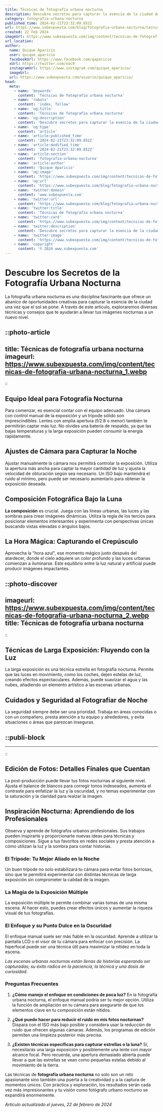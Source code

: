 ```yaml
---
title: Técnicas de fotografía urbana nocturna
description: Descubre secretos para capturar la esencia de la ciudad de noche con nuestras técnicas de fotografía urbana nocturna. ¡Ilumina tu arte!
category: fotografia-urbana-nocturna
published_time: 2024-02-21T23:32:09.852Z
url: https://www.subexpuesta.com/blog/fotografia-urbana-nocturna/tecnicas-de-fotografia-urbana-nocturna
created: 22 Feb 2024
imageUrl: https://www.subexpuesta.com/img/content/tecnicas-de-fotografia-urbana-nocturna_1.webp
url_location:
author:
  name: Quique Aparicio
  user: quique_aparicio
  facebookUrl: https://www.facebook.com/qaparicio
  xUrl: https://twitter.com/eac9
  instagramUrl: https://www.instagram.com/quique_aparicio/
  imageUrl: 
  url: https://www.subexpuesta.com/usuario/quique_aparicio/
head:
  meta:
    - name: 'keywords'
      content: 'Técnicas de fotografía urbana nocturna'
    - name: 'robots'
      content: 'index, follow'
    - name: 'og:title'
      content: 'Técnicas de fotografía urbana nocturna'
    - name: 'og:description'
      content: 'Descubre secretos para capturar la esencia de la ciudad de noche con nuestras técnicas de fotografía urbana nocturna. ¡Ilumina tu arte!'
    - name: 'og:type'
      content: 'article'
    - name: 'article:published_time'
      content: '2024-02-21T23:32:09.852Z'
    - name: 'article:modified_time'
      content: '2024-02-21T23:32:09.852Z'
    - name: 'article:section'
      content: 'fotografia-urbana-nocturna'
    - name: 'article:author'
      content: 'Quique Aparicio'
    - name: 'og:image'
      content: 'https://www.subexpuesta.com/img/content/tecnicas-de-fotografia-urbana-nocturna_1.webp'
    - name: 'og:url'
      content: 'https://www.subexpuesta.com/blog/fotografia-urbana-nocturna/tecnicas-de-fotografia-urbana-nocturna'
    - name: 'twitter:domain'
      content: 'www.subexpuesta.com'
    - name: 'twitter:url'
      content: 'https://www.subexpuesta.com/blog/fotografia-urbana-nocturna/tecnicas-de-fotografia-urbana-nocturna'
    - name: 'twitter:title'
      content: 'Técnicas de fotografía urbana nocturna'
    - name: 'twitter:card'
      content: 'https://www.subexpuesta.com/img/content/tecnicas-de-fotografia-urbana-nocturna_1.webp'
    - name: 'twitter:description'
      content: 'Descubre secretos para capturar la esencia de la ciudad de noche con nuestras técnicas de fotografía urbana nocturna. ¡Ilumina tu arte!'
    - name: 'twitter:image'
      content: 'https://www.subexpuesta.com/img/content/tecnicas-de-fotografia-urbana-nocturna_1.webp'
    - name: 'copyright'
      content: '© 2024 www.subexpuesta.com'
---
```

# Descubre los Secretos de la Fotografía Urbana Nocturna

La fotografía urbana nocturna es una disciplina fascinante que ofrece un abanico de oportunidades creativas para capturar la esencia de la ciudad una vez que el sol se pone. A través de este artículo, exploraremos diversas técnicas y consejos que te ayudarán a llevar tus imágenes nocturnas a un nuevo nivel.


::photo-article
---
title: Técnicas de fotografía urbana nocturna
imageurl: https://www.subexpuesta.com/img/content/tecnicas-de-fotografia-urbana-nocturna_1.webp
---
::


## Equipo Ideal para Fotografía Nocturna

Para comenzar, es esencial contar con el equipo adecuado. Una cámara con control manual de la exposición y un trípode sólido son imprescindibles. Lentes con amplia apertura (f/2.8 o menor) también te permitirán captar más luz. No olvides una batería de respaldo, ya que las bajas temperaturas y la larga exposición pueden consumir la energía rápidamente.

## Ajustes de Cámara para Capturar la Noche

Ajustar manualmente la cámara nos permitirá controlar la exposición. Utiliza la apertura más ancha para captar la mayor cantidad de luz y ajusta la velocidad de obturación según sea necesario. Un ISO bajo mantendrá el ruido al mínimo, pero puede ser necesario aumentarlo para obtener la exposición deseada.

## Composición Fotográfica Bajo la Luna

**La composición** es crucial. Juega con las líneas urbanas, las luces y las sombras para crear imágenes dinámicas. Utiliza la regla de los tercios para posicionar elementos interesantes y experimenta con perspectivas únicas buscando vistas elevadas o ángulos bajos.

## La Hora Mágica: Capturando el Crepúsculo

Aprovecha la "hora azul", ese momento mágico justo después del atardecer, donde el cielo adquiere un color profundo y las luces urbanas comienzan a iluminarse. Este equilibrio entre la luz natural y artificial puede producir imágenes impactantes.


::photo-discover
---
imageurl: https://www.subexpuesta.com/img/content/tecnicas-de-fotografia-urbana-nocturna_2.webp
title: Técnicas de fotografía urbana nocturna
---
::


## Técnicas de Larga Exposición: Fluyendo con la Luz

La larga exposición es una técnica estrella en fotografía nocturna. Permite que las luces en movimiento, como los coches, dejen estelas de luz, creando efectos espectaculares. Además, puede suavizar el agua y las nubes, añadiendo un elemento artístico a las escenas urbanas.

## Cuidados y Seguridad al Fotografiar de Noche

La seguridad siempre debe ser una prioridad. Trabaja en áreas conocidas o con un compañero, presta atención a tu equipo y alrededores, y evita situaciones o áreas que parezcan inseguras.


  ::publi-block
  ---
  ---
  ::
  
  
## Edición de Fotos: Detalles Finales que Cuentan

La post-producción puede llevar tus fotos nocturnas al siguiente nivel. Ajusta el balance de blancos para corregir tonos indeseados, aumenta el contraste para enfatizar la luz y la oscuridad, y no temas experimentar con la saturación y la claridad para realzar la imagen.

## Inspiración Nocturna: Aprendiendo de los Profesionales

Observa y aprende de fotógrafos urbanos profesionales. Sus trabajos pueden inspirarte y proporcionarte nuevas ideas para técnicas y composiciones. Sigue a tus favoritos en redes sociales y presta atención a cómo utilizan la luz y la sombra para contar historias.

### El Trípode: Tu Mejor Aliado en la Noche

Un buen trípode no solo estabilizará tu cámara para evitar fotos borrosas, sino que te permitirá experimentar con distintas técnicas de larga exposición sin comprometer la calidad de la imagen.

### La Magia de la Exposición Múltiple

La exposición múltiple te permite combinar varias tomas de una misma escena. Al hacer esto, puedes crear efectos únicos y aumentar la riqueza visual de tus fotografías.

### El Enfoque y su Punto Dulce en la Oscuridad

El enfoque manual suele ser más fiable en la oscuridad. Aprende a utilizar la pantalla LCD o el visor de tu cámara para enfocar con precisión. La hiperfocal puede ser una técnica útil para maximizar la nitidez en toda la escena.

*Las escenas urbanas nocturnas están llenas de historias esperando ser capturadas; su éxito radica en la paciencia, la técnica y una dosis de curiosidad.*

### Preguntas Frecuentes

1. **¿Cómo manejo el enfoque en condiciones de poca luz?**
   En la fotografía urbana nocturna, el enfoque manual podría ser tu mejor opción. Utiliza la función de ampliación en tu cámara para asegurarte de que los elementos clave en tu composición están nítidos.

2. **¿Qué puedo hacer para reducir el ruido en mis fotos nocturnas?**
   Dispara con el ISO más bajo posible y considera usar la reducción de ruido que ofrecen algunas cámaras. Además, los programas de edición permiten una limpieza posterior más precisa.
   
3. **¿Existen técnicas específicas para capturar estrellas o la luna?**
   Sí, necesitarás una larga exposición y posiblemente una lente con mayor alcance focal. Pero recuerda, una apertura demasiado abierta puede llevar a que las estrellas se vean como pequeñas estelas debido al movimiento de la tierra.

Las técnicas de **fotografía urbana nocturna** no solo son un reto apasionante sino también una puerta a la creatividad y a la captura de momentos únicos. Con práctica y exploración, los resultados serán cada vez más impresionantes y tu visión como fotógrafo urbano nocturno se expandirá enormemente.

_Artículo actualizado el jueves, 22 de febrero de 2024_